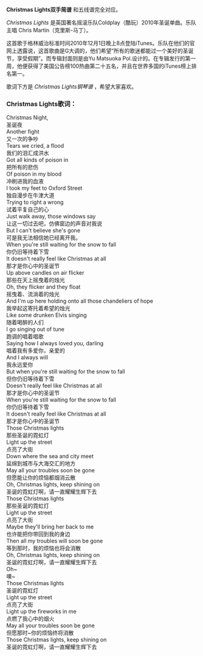 

**Christmas Lights双手简谱** 和五线谱完全对应。

_Christmas Lights_ 是英国著名摇滚乐队Coldplay（酷玩）2010年圣诞单曲。乐队主唱 Chris Martin（克里斯-马丁）。

这首歌于格林威治标准时间2010年12月1日晚上8点登陆iTunes。乐队在他们的官网上透露说，这首歌曲是G大调的，他们希望“所有的歌迷都能过一个美好的圣诞节，享受假期”。而专辑封面则是由Yu
Matsuoka Pol.设计的。在专辑发行的第一周，他便获得了美国公告榜100热曲第二十五名，并且在世界多国的iTunes榜上排名第一。

歌词下方是 _Christmas Lights钢琴谱_ ，希望大家喜欢。

### Christmas Lights歌词：

Christmas Night,  
圣诞夜  
Another fight  
又一次的争吵  
Tears we cried, a flood  
我们的泪汇成洪水  
Got all kinds of poison in  
把所有的悲伤  
Of poison in my blood  
冲刷进我的血液  
I took my feet to Oxford Street  
独自漫步在牛津大道  
Trying to right a wrong  
试着平复自己的心  
Just walk away, those windows say  
让这一切过去吧，仿佛窗边的声音对我说  
But I can't believe she's gone  
可是我无法相信她已经离开我。  
When you're still waiting for the snow to fall  
你仍旧等待着下雪  
It doesn't really feel like Christmas at all  
那才是你心中的圣诞节  
Up above candles on air flicker  
那些在天上摇曳着的烛光  
Oh, they flicker and they float  
摇曳着、流淌着的烛光  
And I'm up here holding onto all those chandeliers of hope  
我举起这寄托着希望的烛光  
Like some drunken Elvis singing  
随着喝醉的人们  
I go singing out of tune  
跑调的唱着唱歌  
Saying how I always loved you, darling  
唱着我有多爱你，亲爱的  
And I always will  
我永远爱你  
But when you're still waiting for the snow to fall  
但你仍旧等待着下雪  
Doesn't really feel like Christmas at all  
那才是你心中的圣诞节  
When you're still waiting for the snow to fall  
你仍旧等待着下雪  
It doesn't really feel like Christmas at all  
那才是你心中的圣诞节  
Those Christmas lights  
那些圣诞的霓虹灯  
Light up the street  
点亮了大街  
Down where the sea and city meet  
延绵到城市与大海交汇的地方  
May all your troubles soon be gone  
但愿能让你的烦恼都烟消云散  
Oh, Christmas lights, keep shining on  
圣诞的霓虹灯啊，请一直耀耀生辉下去  
Those Christmas lights  
那些圣诞的霓虹灯  
Light up the street  
点亮了大街  
Maybe they'll bring her back to me  
也许能把你带回到我的身边  
Then all my troubles will soon be gone  
等到那时，我的烦恼也将会消散  
Oh, Christmas lights, keep shining on  
圣诞的霓虹灯啊，请一直耀耀生辉下去  
Oh~  
噢~  
Those Christmas lights  
圣诞的霓虹灯  
Light up the street  
点亮了大街  
Light up the fireworks in me  
点燃了我心中的烟火  
May all your troubles soon be gone  
但愿那时~你的烦恼终将消散  
Those Christmas lights, keep shining on  
圣诞的霓虹灯啊，请一直耀耀生辉下去

